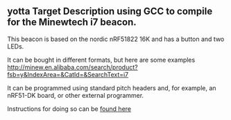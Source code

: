 ## yotta Target Description using GCC to compile for the Minewtech i7 beacon.

This beacon is based on the nordic nRF51822 16K and has a button and two LEDs.

It can be bought in different formats, but here are some examples
http://minew.en.alibaba.com/search/product?fsb=y&IndexArea=&CatId=&SearchText=i7

It can be programmed using standard pitch headers and, for example, an nRF51-DK board, or other external programmer.

Instructions for doing so can be [found here](https://developer.mbed.org/users/MarceloSalazar/notebook/programming-a-minibeacon-bluetooth-module-nordic-n/)

